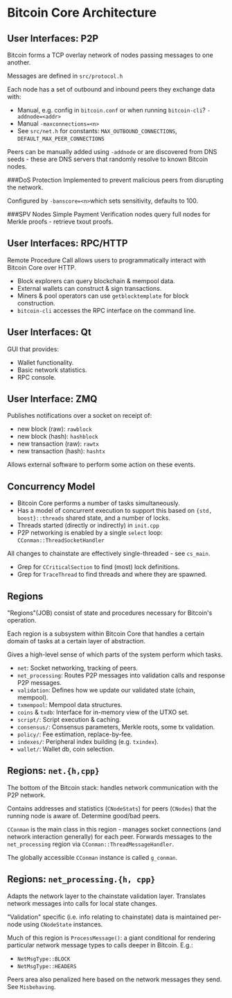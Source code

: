 # Bitcoin Core Architecture


User Interfaces: P2P
--------------------
Bitcoin forms a TCP overlay network of nodes passing messages to one another.

Messages are defined in `src/protocol.h`

Each node has a set of outbound and inbound peers they exchange data with:

* Manual, e.g. config in `bitcoin.conf` or when running `bitcoin-cli`? `-addnode=<addr>`
* Manual `-maxconnections=<n>`
* See `src/net.h` for constants: `MAX_OUTBOUND_CONNECTIONS`, `DEFAULT_MAX_PEER_CONNECTIONS`

Peers can be manually added using `-addnode` or are discovered from DNS seeds - these are DNS servers that randomly resolve to known Bitcoin nodes.

###DoS Protection
Implemented to prevent malicious peers from disrupting the network.

Configured by `-banscore=<n>`which sets sensitivity, defaults to 100.

###SPV Nodes
Simple Payment Verification nodes query full nodes for Merkle proofs - retrieve txout proofs.

User Interfaces: RPC/HTTP
-------------------------
Remote Procedure Call allows users to programmatically interact with Bitcoin Core over HTTP.

* Block explorers can query blockchain & mempool data.
* External wallets can construct & sign transactions.
* Miners & pool operators can use `getblocktemplate` for block construction.
* `bitcoin-cli` accesses the RPC interface on the command line.

User Interfaces: Qt
-------------------
GUI that provides:

* Wallet functionality.
* Basic network statistics.
* RPC console.

User Interface: ZMQ
-------------------
Publishes notifications over a socket on receipt of:

* new block (raw): `rawblock`
* new block (hash): `hashblock`
* new transaction (raw): `rawtx`
* new transaction (hash): `hashtx`

Allows external software to perform some action on these events.

Concurrency Model
-----------------
* Bitcoin Core performs a number of tasks simultaneously.
* Has a model of concurrent execution to support this based on `{std, boost}::threads` shared state, and a number of locks.
* Threads started (directly or indirectly) in `init.cpp`
* P2P networking is enabled by a single `select` loop: `CConman::ThreadSocketHandler`

All changes to chainstate are effectively single-threaded - see `cs_main`.

* Grep for `CCriticalSection` to find (most) lock definitions.
* Grep for `TraceThread` to find threads and where they are spawned.

Regions
-------
"Regions"(JOB) consist of state and procedures necessary for Bitcoin's operation.

Each region is a subsystem within Bitcoin Core that handles a certain domain of tasks at a certain layer of abstraction.

Gives a high-level sense of which parts of the system perform which tasks.

* `net`: Socket networking, tracking of peers.
* `net_processing`: Routes P2P messages into validation calls and response P2P messages.
* `validation`: Defines how we update our validated state (chain, mempool).
* `txmempool`: Mempool data structures.
* `coins` & `txdb`: Interface for in-memory view of the UTXO set.
* `script/`: Script execution & caching.
* `consensus/`: Consensus parameters, Merkle roots, some tx validation.
* `policy/`: Fee estimation, replace-by-fee.
* `indexes/`: Peripheral index building (e.g. `txindex`).
* `wallet/`: Wallet db, coin selection.

Regions: `net.{h,cpp}`
----------------------
The bottom of the Bitcoin stack: handles network communication with the P2P network.

Contains addresses and statistics (`CNodeStats`) for peers (`CNodes`) that the running node is aware of. Determine good/bad peers.

`CConman` is the main class in this region - manages socket connections (and network interaction generally) for each peer. Forwards messages to the `net_processing` region via `CConman::ThreadMessageHandler`.

The globally accessible `CConman` instance is called `g_conman`.

Regions: `net_processing.{h, cpp}`
----------------------------------
Adapts the network layer to the chainstate validation layer. Translates network messages into calls for local state changes.

"Validation" specific (i.e. info relating to chainstate) data is maintained per-node using `CNodeState` instances.

Much of this region is `ProcessMessage()`: a giant conditional for rendering particular network message types to calls deeper in Bitcoin. E.g.:

* `NetMsgType::BLOCK`
* `NetMsgType::HEADERS`

Peers area also penalized here based on the network messages they send. See `Misbehaving`.








